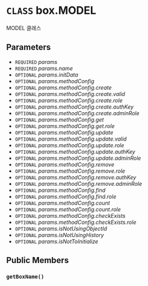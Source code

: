 # `CLASS` box.MODEL
MODEL 클래스

## Parameters
* `REQUIRED` *params*
* `REQUIRED` *params.name*
* `OPTIONAL` *params.initData*
* `OPTIONAL` *params.methodConfig*
* `OPTIONAL` *params.methodConfig.create*
* `OPTIONAL` *params.methodConfig.create.valid*
* `OPTIONAL` *params.methodConfig.create.role*
* `OPTIONAL` *params.methodConfig.create.authKey*
* `OPTIONAL` *params.methodConfig.create.adminRole*
* `OPTIONAL` *params.methodConfig.get*
* `OPTIONAL` *params.methodConfig.get.role*
* `OPTIONAL` *params.methodConfig.update*
* `OPTIONAL` *params.methodConfig.update.valid*
* `OPTIONAL` *params.methodConfig.update.role*
* `OPTIONAL` *params.methodConfig.update.authKey*
* `OPTIONAL` *params.methodConfig.update.adminRole*
* `OPTIONAL` *params.methodConfig.remove*
* `OPTIONAL` *params.methodConfig.remove.role*
* `OPTIONAL` *params.methodConfig.remove.authKey*
* `OPTIONAL` *params.methodConfig.remove.adminRole*
* `OPTIONAL` *params.methodConfig.find*
* `OPTIONAL` *params.methodConfig.find.role*
* `OPTIONAL` *params.methodConfig.count*
* `OPTIONAL` *params.methodConfig.count.role*
* `OPTIONAL` *params.methodConfig.checkExists*
* `OPTIONAL` *params.methodConfig.checkExists.role*
* `OPTIONAL` *params.isNotUsingObjectId*
* `OPTIONAL` *params.isNotUsingHistory*
* `OPTIONAL` *params.isNotToInitialize*

## Public Members

### `getBoxName()`

